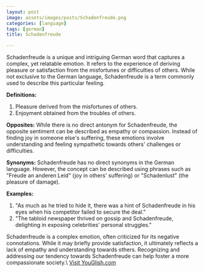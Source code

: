 ```yaml
---
layout: post
image: assets/images/posts/Schadenfreude.png
categories: [language]
tags: [german]
title: Schadenfreude

---
```


Schadenfreude is a unique and intriguing German word that captures a complex, yet relatable emotion. It refers to the experience of deriving pleasure or satisfaction from the misfortunes or difficulties of others. While not exclusive to the German language, Schadenfreude is a term commonly used to describe this particular feeling.

**Definitions:**
1. Pleasure derived from the misfortunes of others.
2. Enjoyment obtained from the troubles of others.

**Opposites:**
While there is no direct antonym for Schadenfreude, the opposite sentiment can be described as empathy or compassion. Instead of finding joy in someone else's suffering, these emotions involve understanding and feeling sympathetic towards others' challenges or difficulties.

**Synonyms:**
Schadenfreude has no direct synonyms in the German language. However, the concept can be described using phrases such as "Freude an anderen Leid" (joy in others' suffering) or "Schadenlust" (the pleasure of damage).

**Examples:**
1. "As much as he tried to hide it, there was a hint of Schadenfreude in his eyes when his competitor failed to secure the deal."
2. "The tabloid newspaper thrived on gossip and Schadenfreude, delighting in exposing celebrities' personal struggles."

Schadenfreude is a complex emotion, often criticized for its negative connotations. While it may briefly provide satisfaction, it ultimately reflects a lack of empathy and understanding towards others. Recognizing and addressing our tendency towards Schadenfreude can help foster a more compassionate society.\ <a id="yg-widget-0" class="youglish-widget" data-query="Schadenfreude" data-lang="german" data-components="8412" data-auto-start="0" data-bkg-color="theme_light" data-title="How%20to%20pronounce%20Schadenfreude%20in%20German"  rel="nofollow" href="https://youglish.com">Visit YouGlish.com</a><script async src="https://youglish.com/public/emb/widget.js" charset="utf-8"></script>
